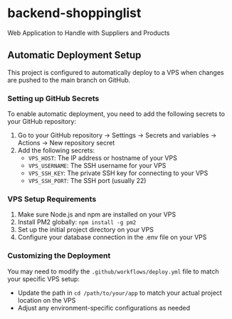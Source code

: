 # backend-shoppinglist

Web Application to Handle with Suppliers and Products

## Automatic Deployment Setup

This project is configured to automatically deploy to a VPS when changes are pushed to the main branch on GitHub.

### Setting up GitHub Secrets

To enable automatic deployment, you need to add the following secrets to your GitHub repository:

1. Go to your GitHub repository → Settings → Secrets and variables → Actions → New repository secret
2. Add the following secrets:
   - `VPS_HOST`: The IP address or hostname of your VPS
   - `VPS_USERNAME`: The SSH username for your VPS
   - `VPS_SSH_KEY`: The private SSH key for connecting to your VPS
   - `VPS_SSH_PORT`: The SSH port (usually 22)

### VPS Setup Requirements

1. Make sure Node.js and npm are installed on your VPS
2. Install PM2 globally: `npm install -g pm2`
3. Set up the initial project directory on your VPS
4. Configure your database connection in the .env file on your VPS

### Customizing the Deployment

You may need to modify the `.github/workflows/deploy.yml` file to match your specific VPS setup:

- Update the path in `cd /path/to/your/app` to match your actual project location on the VPS
- Adjust any environment-specific configurations as needed
